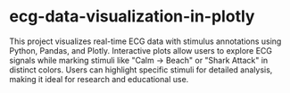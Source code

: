# ecg-data-visualization-in-plotly
This project visualizes real-time ECG data with stimulus annotations using Python, Pandas, and Plotly. Interactive plots allow users to explore ECG signals while marking stimuli like "Calm -> Beach" or "Shark Attack" in distinct colors. Users can highlight specific stimuli for detailed analysis, making it ideal for research and educational use.
